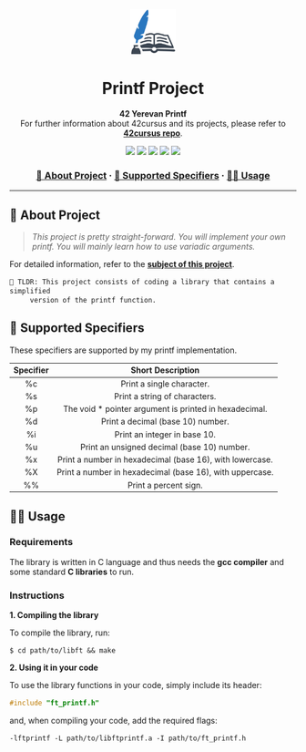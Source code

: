 <a name="readme-top"></a>
<div align="center">
  <!-- Logo -->
  <a href="https://github.com/dpetrosy/42-Printf">
  <img src="README_files/logo.png" alt="Logo" width="80" height="80">
  </a>

  <!-- Project Name -->
  <h1>Printf Project</h1>

  <!-- Short Description -->
  <p align="center">
	  <b>42 Yerevan Printf</b><br>
	  For further information about 42cursus and its projects, please refer to <a href="https://github.com/dpetrosy/42cursus"><b>42cursus repo</b></a>.
  </p>

  <!-- Badges -->
  <p>
    <img src="https://img.shields.io/badge/score-100%20%2F%20100-success?style=for-the-badge" />
    <img src="https://img.shields.io/github/repo-size/dpetrosy/42-Printf?style=for-the-badge&logo=github">
    <img src="https://img.shields.io/github/languages/count/dpetrosy/42-Printf?style=for-the-badge&logo=" />
    <img src="https://img.shields.io/github/languages/top/dpetrosy/42-Printf?style=for-the-badge" />
    <img src="https://img.shields.io/github/last-commit/dpetrosy/42-Printf?style=for-the-badge" />
  </p>

  <h3>
      <a href="#-about-project">📜 About Project</a>
    <span> · </span>
      <a href="#-supported-specifiers">📑 Supported Specifiers</a>
    <span> · </span>
      <a href="#-usage">👨‍💻 Usage</a>
  </h3>
</div>

---

## 📜 About Project

> _This project is pretty straight-forward. You will implement your own printf. You will mainly learn how to use variadic arguments._

For detailed information, refer to the [**subject of this project**](README_files/printf_subject.pdf).

	🚀 TLDR: This project consists of coding a library that contains a simplified 
 		 version of the printf function.

## 📑 Supported Specifiers

These specifiers are supported by my printf implementation.

| Specifier  | Short Description                                         |
|:----------:|:---------------------------------------------------------:|
| %c         | Print a single character.                                 |
| %s         | Print a string of characters.                             |
| %p         | The void * pointer argument is printed in hexadecimal.    |
| %d         | Print a decimal (base 10) number.                         |
| %i         | Print an integer in base 10.                              |
| %u         | Print an unsigned decimal (base 10) number.               |
| %x         | Print a number in hexadecimal (base 16), with lowercase.  |
| %X         | Print a number in hexadecimal (base 16), with uppercase.  |
| %%         | Print a percent sign.                                     |

## 👨‍💻 Usage
### Requirements

The library is written in C language and thus needs the **gcc compiler** and some standard **C libraries** to run.

### Instructions

**1. Compiling the library**

To compile the library, run:

```shell
$ cd path/to/libft && make
```

**2. Using it in your code**

To use the library functions in your code, simply include its header:

```C
#include "ft_printf.h"
```
and, when compiling your code, add the required flags:

```shell
-lftprintf -L path/to/libftprintf.a -I path/to/ft_printf.h
```
